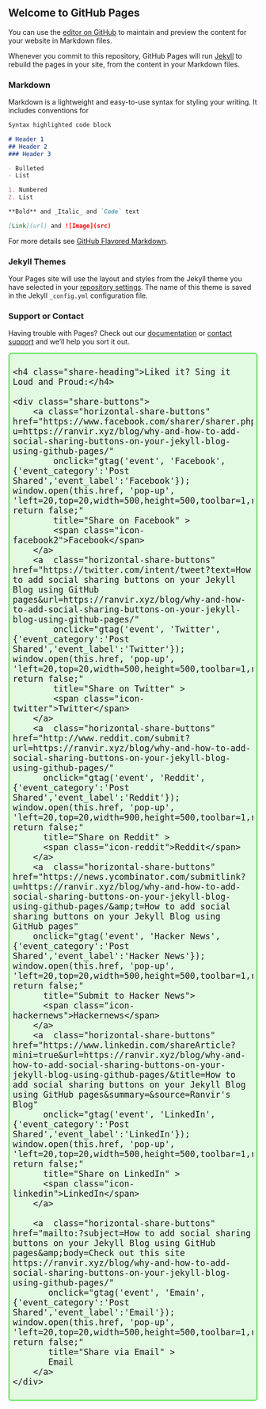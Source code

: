 ## Welcome to GitHub Pages

You can use the [editor on GitHub](https://github.com/pandartb3d/pandartb3d.github.io/edit/main/index.md) to maintain and preview the content for your website in Markdown files.

Whenever you commit to this repository, GitHub Pages will run [Jekyll](https://jekyllrb.com/) to rebuild the pages in your site, from the content in your Markdown files.

### Markdown

Markdown is a lightweight and easy-to-use syntax for styling your writing. It includes conventions for

```markdown
Syntax highlighted code block

# Header 1
## Header 2
### Header 3

- Bulleted
- List

1. Numbered
2. List

**Bold** and _Italic_ and `Code` text

[Link](url) and ![Image](src)
```

For more details see [GitHub Flavored Markdown](https://guides.github.com/features/mastering-markdown/).

### Jekyll Themes

Your Pages site will use the layout and styles from the Jekyll theme you have selected in your [repository settings](https://github.com/pandartb3d/pandartb3d.github.io/settings/pages). The name of this theme is saved in the Jekyll `_config.yml` configuration file.

### Support or Contact

Having trouble with Pages? Check out our [documentation](https://docs.github.com/categories/github-pages-basics/) or [contact support](https://support.github.com/contact) and we’ll help you sort it out.


 <div id="share-bar">

    <h4 class="share-heading">Liked it? Sing it Loud and Proud:</h4>

    <div class="share-buttons">
        <a class="horizontal-share-buttons" href="https://www.facebook.com/sharer/sharer.php?u=https://ranvir.xyz/blog/why-and-how-to-add-social-sharing-buttons-on-your-jekyll-blog-using-github-pages/"
            onclick="gtag('event', 'Facebook', {'event_category':'Post Shared','event_label':'Facebook'}); window.open(this.href, 'pop-up', 'left=20,top=20,width=500,height=500,toolbar=1,resizable=0'); return false;"
            title="Share on Facebook" >
            <span class="icon-facebook2">Facebook</span>
        </a>
        <a  class="horizontal-share-buttons" href="https://twitter.com/intent/tweet?text=How to add social sharing buttons on your Jekyll Blog using GitHub pages&url=https://ranvir.xyz/blog/why-and-how-to-add-social-sharing-buttons-on-your-jekyll-blog-using-github-pages/"
            onclick="gtag('event', 'Twitter', {'event_category':'Post Shared','event_label':'Twitter'}); window.open(this.href, 'pop-up', 'left=20,top=20,width=500,height=500,toolbar=1,resizable=0'); return false;"
            title="Share on Twitter" >
            <span class="icon-twitter">Twitter</span>
        </a>
        <a  class="horizontal-share-buttons" href="http://www.reddit.com/submit?url=https://ranvir.xyz/blog/why-and-how-to-add-social-sharing-buttons-on-your-jekyll-blog-using-github-pages/"
          onclick="gtag('event', 'Reddit', {'event_category':'Post Shared','event_label':'Reddit'}); window.open(this.href, 'pop-up', 'left=20,top=20,width=900,height=500,toolbar=1,resizable=0'); return false;"
          title="Share on Reddit" >
          <span class="icon-reddit">Reddit</span>
        </a>
        <a  class="horizontal-share-buttons" href="https://news.ycombinator.com/submitlink?u=https://ranvir.xyz/blog/why-and-how-to-add-social-sharing-buttons-on-your-jekyll-blog-using-github-pages/&amp;t=How to add social sharing buttons on your Jekyll Blog using GitHub pages"
        onclick="gtag('event', 'Hacker News', {'event_category':'Post Shared','event_label':'Hacker News'}); window.open(this.href, 'pop-up', 'left=20,top=20,width=500,height=500,toolbar=1,resizable=0'); return false;"
          title="Submit to Hacker News">
          <span class="icon-hackernews">Hackernews</span>
        </a>
        <a  class="horizontal-share-buttons" href="https://www.linkedin.com/shareArticle?mini=true&url=https://ranvir.xyz/blog/why-and-how-to-add-social-sharing-buttons-on-your-jekyll-blog-using-github-pages/&title=How to add social sharing buttons on your Jekyll Blog using GitHub pages&summary=&source=Ranvir's Blog"
          onclick="gtag('event', 'LinkedIn', {'event_category':'Post Shared','event_label':'LinkedIn'}); window.open(this.href, 'pop-up', 'left=20,top=20,width=500,height=500,toolbar=1,resizable=0'); return false;"
          title="Share on LinkedIn" >
          <span class="icon-linkedin">LinkedIn</span>
        </a>

<!--         <a  href="http://pinterest.com/pin/create/button/?url=https://ranvir.xyz/blog/why-and-how-to-add-social-sharing-buttons-on-your-jekyll-blog-using-github-pages/"
            onclick="window.open(this.href, 'pop-up', 'left=20,top=20,width=900,height=500,toolbar=1,resizable=0'); return false;"
            title="Share on Pinterest" >
            <i class="fa fa-pinterest-p share-button"> pinterest</i>
        </a> -->

<!--         <a  href="http://www.tumblr.com/share/link?url=https://ranvir.xyz/blog/why-and-how-to-add-social-sharing-buttons-on-your-jekyll-blog-using-github-pages/"
            onclick="window.open(this.href, 'pop-up', 'left=20,top=20,width=900,height=500,toolbar=1,resizable=0'); return false;"
            title="Share on Tumblr" >
            <i class="fa fa-tumblr share-button"> tumblr</i>
        </a> -->

        <a  class="horizontal-share-buttons" href="mailto:?subject=How to add social sharing buttons on your Jekyll Blog using GitHub pages&amp;body=Check out this site https://ranvir.xyz/blog/why-and-how-to-add-social-sharing-buttons-on-your-jekyll-blog-using-github-pages/"
           onclick="gtag('event', 'Emain', {'event_category':'Post Shared','event_label':'Email'}); window.open(this.href, 'pop-up', 'left=20,top=20,width=500,height=500,toolbar=1,resizable=0'); return false;"
           title="Share via Email" >
           Email
        </a>
    </div>

</div>
<style type="text/css">
/* Share Bar */
#share-bar {
    font-size: 20px;
    border: 3px solid #7de77b;
    border-radius: 0.3em;
    padding: 0.3em;
    background: rgba(125,231,123,.21)
}

.share-heading {
    margin-top: 0px;
}

/* Title */
#share-bar h4 {
    margin-bottom: 10px;
    font-weight: 500;
}

/* All buttons */
.share-buttons {
}

.horizontal-share-buttons {
    border: 1px solid #928b8b;
    border-radius: 0.2em;
    padding: 0.2em;
    margin-right: 0.2em;
    line-height: 2em;
}

/* Each button */
.share-button {
    margin: 0px;
    margin-bottom: 10px;
    margin-right: 3px;
    border: 1px solid #D3D6D2;
    padding: 5px 10px 5px 10px;
}
.share-button:hover {
    opacity: 1;
    color: #ffffff;
}

/* Facebook button */
.icon-facebook2 {
    color: #3b5998;
}

.icon-facebook2:hover {
    background-color: #3b5998;
    color: white;
}

/* Twitter button */
.icon-twitter {
    color: #55acee;
}
.icon-twitter:hover {
    background-color: #55acee;
    color: white;
}

/* Reddit button */
.icon-reddit {
    color: #ff4500;
}
.icon-reddit:hover {
    background-color: #ff4500;
    color: white;
}

/* Hackernews button */
.icon-hackernews {
    color: #ff4500;
}

.icon-hackernews:hover {
    background-color: #ff4500;
    color: white;
}

/* LinkedIn button */
.icon-linkedin {
    color: #007bb5;
}
.icon-linkedin:hover {
    background-color: #007bb5;
    color: white;
}

</style>

